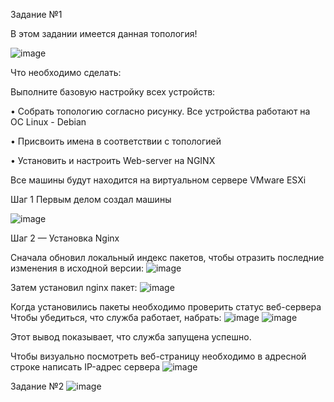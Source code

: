 Задание №1

В этом задании имеется данная топология!

![image](https://github.com/slavass15/slavass/assets/40364385/f9630e9a-9090-4e90-aac9-de513b72aaf9)


Что необходимо сделать:

Выполните базовую настройку всех устройств:

• Собрать топологию согласно рисунку. Все устройства работают на OC Linux - Debian
	
• Присвоить имена в соответствии с топологией
	
• Установить и настроить Web-server на NGINX

Все машины будут находится на виртуальном сервере VMware ESXi 

Шаг 1
Первым делом создал машины

![image](https://github.com/slavass15/slavass/assets/40364385/aa21688c-1549-49b6-be32-39db1b577034)

Шаг 2 — Установка Nginx

Сначала обновил локальный индекс пакетов, чтобы отразить последние изменения в исходной версии:
![image](https://github.com/slavass15/slavass/assets/40364385/134d4ecf-8dfe-4de9-a2da-7e0dda12b6e6)

Затем установил nginx пакет:
![image](https://github.com/slavass15/slavass/assets/40364385/5befab17-a4e2-434c-aeb0-9de06cf90c15)

Когда установились пакеты необходимо проверить статус веб-сервера
Чтобы убедиться, что служба работает, набрать:
![image](https://github.com/slavass15/slavass/assets/40364385/dcf37a1e-b88d-475d-9604-18b62cb7314e)
![image](https://github.com/slavass15/slavass/assets/40364385/965d7a83-9538-4c6b-9047-10e77b58d99e)

Этот вывод показывает, что служба запущена успешно. 

Чтобы визуально посмотреть веб-страницу необходимо в адресной строке написать IP-адрес сервера
![image](https://github.com/slavass15/slavass/assets/40364385/9800a1c9-a01f-47da-a9e2-4aeef626b4f3)


Задание №2
![image](https://github.com/slavass15/slavass/assets/40364385/45ac90dc-81f9-464f-a0cb-fade3d0e8559)



